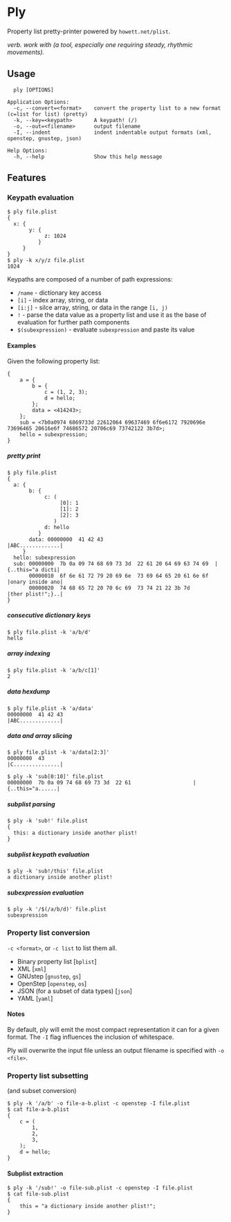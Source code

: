# Ply
Property list pretty-printer powered by `howett.net/plist`.

_verb. work with (a tool, especially one requiring steady, rhythmic movements)._

## Usage

```
  ply [OPTIONS]

Application Options:
  -c, --convert=<format>    convert the property list to a new format (c=list for list) (pretty)
  -k, --key=<keypath>       A keypath! (/)
  -o, --out=<filename>      output filename
  -I, --indent              indent indentable output formats (xml, openstep, gnustep, json)

Help Options:
  -h, --help                Show this help message
```

## Features

### Keypath evaluation

```
$ ply file.plist
{
  x: {
       y: {
            z: 1024
          }
     }
}
$ ply -k x/y/z file.plist
1024
```

Keypaths are composed of a number of path expressions:

* `/name` - dictionary key access
* `[i]` - index array, string, or data
* `[i:j]` - silce array, string, or data in the range `[i, j)`
* `!` - parse the data value as a property list and use it as the base of evaluation for further path components
* `$(subexpression)` - evaluate `subexpression` and paste its value

#### Examples

Given the following property list:

```
{
	a = {
		b = {
			c = (1, 2, 3);
			d = hello;
		};
		data = <414243>;
	};
	sub = <7b0a0974 6869733d 22612064 69637469 6f6e6172 7920696e 73696465 20616e6f 74686572 20706c69 73742122 3b7d>;
	hello = subexpression;
}
```

##### pretty print
```
$ ply file.plist
{
  a: {
       b: {
            c: (
                 [0]: 1
                 [1]: 2
                 [2]: 3
               )
            d: hello
          }
       data: 00000000  41 42 43                                          |ABC.............|
     }
  hello: subexpression
  sub: 00000000  7b 0a 09 74 68 69 73 3d  22 61 20 64 69 63 74 69  |{..this="a dicti|
       00000010  6f 6e 61 72 79 20 69 6e  73 69 64 65 20 61 6e 6f  |onary inside ano|
       00000020  74 68 65 72 20 70 6c 69  73 74 21 22 3b 7d        |ther plist!";}..|
}
```

##### consecutive dictionary keys
```
$ ply file.plist -k 'a/b/d'
hello
```

##### array indexing
```
$ ply file.plist -k 'a/b/c[1]'
2
```

##### data hexdump
```
$ ply file.plist -k 'a/data'
00000000  41 42 43                                          |ABC.............|
```

##### data and array slicing
```
$ ply file.plist -k 'a/data[2:3]'
00000000  43                                                |C...............|
```

```
$ ply -k 'sub[0:10]' file.plist
00000000  7b 0a 09 74 68 69 73 3d  22 61                    |{..this="a......|
```

##### subplist parsing
```
$ ply -k 'sub!' file.plist
{
  this: a dictionary inside another plist!
}
```

##### subplist keypath evaluation
```
$ ply -k 'sub!/this' file.plist
a dictionary inside another plist!
```

##### subexpression evaluation
```
$ ply -k '/$(/a/b/d)' file.plist
subexpression
```

### Property list conversion

`-c <format>`, or `-c list` to list them all.

* Binary property list [`bplist`]
* XML [`xml`]
* GNUstep [`gnustep`, `gs`]
* OpenStep [`openstep`, `os`]
* JSON (for a subset of data types) [`json`]
* YAML [`yaml`]

#### Notes
By default, ply will emit the most compact representation it can for a given format. The `-I` flag influences the inclusion of whitespace.

Ply will overwrite the input file unless an output filename is specified with `-o <file>`.

### Property list subsetting

(and subset conversion)

```
$ ply -k '/a/b' -o file-a-b.plist -c openstep -I file.plist
$ cat file-a-b.plist
{
	c = (
		1,
		2,
		3,
	);
	d = hello;
}
```

#### Subplist extraction

```
$ ply -k '/sub!' -o file-sub.plist -c openstep -I file.plist
$ cat file-sub.plist
{
	this = "a dictionary inside another plist!";
}
```
